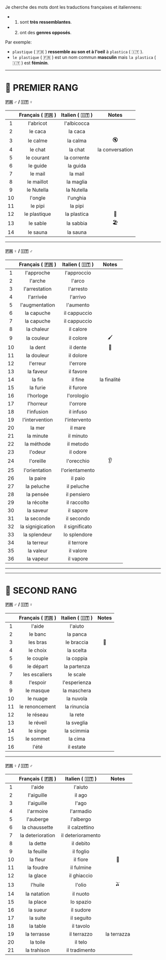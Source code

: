 Je cherche des mots dont les traductions françaises et italiennens:
- 1) sont **très ressemblantes**. 
- 2) ont des **genres opposés**.

Par exemple:
- `plastique` ( :fr: ) **ressemble au son et à l'oeil** à `plastica` ( :it: ).
- `le plastique` ( :fr: ) est un nom commun **masculin** mais `la plastica` ( :it: ) est **féminin**.

---

# :1st_place_medal: PREMIER RANG

#### :fr: :male_sign: / :it: :female_sign:

|    |  Français ( :fr: )  |  Italien ( :it: )  |      Notes       |
|:--:|:-------------------:|:------------------:|:----------------:|
| 1  |      l'abricot      |    l'albicocca     |                  |
| 2  |       le caca       |      la caca       |                  |
| 3  |      le calme       |      la calma      |      :mute:      |
| 4  |       le chat       |      la chat       | la conversation  |
| 5  |     le courant      |    la corrente     |                  |
| 6  |      le guide       |      la guida      |                  |
| 7  |       le mail       |      la mail       |                  |
| 8  |     le maillot      |     la maglia      |                  |
| 9  |     le Nutella      |     la Nutella     |                  |
| 10 |       l'ongle       |      l'unghia      |                  |
| 11 |       le pipi       |      la pipi       |                  |
| 12 |    le plastique     |    la plastica     | :lotion_bottle:  |
| 13 |      le sable       |     la sabbia      | :beach_umbrella: |
| 14 |      le sauna       |      la sauna      |                  |

---

#### :fr: :female_sign: / :it: :male_sign:

|    |  Français ( :fr: )  |  Italien ( :it: )  |    Notes     |
|:--:|:-------------------:|:------------------:|:------------:|
| 1  |     l'approche      |    l'approccio     |              |
| 2  |       l'arche       |       l'arco       |              |
| 3  |    l'arrestation    |     l'arresto      |              |
| 4  |      l'arrivée      |      l'arrivo      |              |
| 5  |   l'augmentation    |     l'aumento      |              |
| 6  |     la capuche      |    il cappuccio    |              |
| 7  |     la capuche      |    il cappuccio    |              |
| 8  |     la chaleur      |     il calore      |              |
| 9  |     la couleur      |     il colore      | :paintbrush: |
| 10 |       la dent       |      il dente      |   :tooth:    |
| 11 |     la douleur      |     il dolore      |              |
| 12 |      l'erreur       |      l'errore      |              |
| 13 |      la faveur      |     il favore      |              |
| 14 |       la fin        |      il fine       | la finalité  |
| 15 |      la furie       |     il furore      |              |
| 16 |      l'horloge      |     l'orologio     |              |
| 17 |      l'horreur      |      l'orrore      |              |
| 18 |     l'infusion      |     il infuso      |              |
| 19 |   l'intervention    |    l'intervento    |              |
| 20 |       la mer        |      il mare       |              |
| 21 |      la minute      |     il minuto      |              |
| 22 |     la méthode      |     il metodo      |              |
| 23 |       l'odeur       |      il odore      |              |
| 24 |      l'oreille      |     l'orecchio     |    :ear:     |
| 25 |    l'orientation    |   l'orientamento   |              |
| 26 |      la paire       |      il paio       |              |
| 27 |     la peluche      |     il peluche     |              |
| 28 |      la pensée      |    il pensiero     |              |
| 29 |     la récolte      |    il raccolto     |              |
| 30 |      la saveur      |     il sapore      |              |
| 31 |     la seconde      |     il secondo     |              |
| 32 |  la signigication   |   il significato   |              |
| 33 |    la splendeur     |    lo splendore    |              |
| 34 |     la terreur      |     il terrore     |              |
| 35 |      la valeur      |     il valore      |              |
| 36 |      la vapeur      |     il vapore      |              |

---
---

# :2nd_place_medal: SECOND RANG

#### :fr: :male_sign: / :it: :female_sign:

|    |  Français ( :fr: )  |  Italien ( :it: )  |  Notes   |
|:--:|:-------------------:|:------------------:|:--------:|
| 1  |       l'aide        |      l'aiuto       |          |
| 2  |       le banc       |      la panca      |          |
| 3  |      les bras       |     le braccia     | :muscle: |
| 4  |      le choix       |     la scelta      |          |
| 5  |      le couple      |     la coppia      |          |
| 6  |      le départ      |    la partenza     |          |
| 7  |    les escaliers    |      le scale      |          |
| 8  |      l'espoir       |    l'esperienza    |          |
| 9  |      le masque      |    la maschera     |          |
| 10 |      le nuage       |     la nuvola      |          |
| 11 |   le renoncement    |    la rinuncia     |          |
| 12 |      le réseau      |      la rete       |          |
| 13 |      le réveil      |     la sveglia     |          |
| 14 |      le singe       |     la scimmia     |          |
| 15 |      le sommet      |      la cima       |          |
| 16 |        l'été        |     il estate      |          |

---

#### :fr: :female_sign: / :it: :male_sign:

|    |  Français ( :fr: )  |  Italien ( :it: )  |    Notes    |
|:--:|:-------------------:|:------------------:|:-----------:|
| 1  |       l'aide        |      l'aiuto       |             |
| 2  |     l'aiguille      |       il ago       |             |
| 3  |     l'aiguille      |       l'ago        |             |
| 4  |      l'armoire      |     l'armadio      |             |
| 5  |      l'auberge      |     l'albergo      |             |
| 6  |    la chaussette    |   il calzettino    |             |
| 7  |  la deterioration   | il deterioramento  |             |
| 8  |      la dette       |     il debito      |             |
| 9  |     la feuille      |     il foglio      |             |
| 10 |      la fleur       |      il fiore      |   :tulip:   |
| 11 |      la foudre      |     il fulmine     |             |
| 12 |      la glace       |    il ghiaccio     |             |
| 13 |       l'huile       |       l'olio       |   :olive:   |
| 14 |     la natation     |      il nuoto      |             |
| 15 |      la place       |     lo spazio      |             |
| 16 |      la sueur       |     il sudore      |             |
| 17 |      la suite       |     il seguito     |             |
| 18 |      la table       |     il tavolo      |             |
| 19 |     la terrasse     |    il terrazzo     | la terrazza |
| 20 |      la toile       |      il telo       |             |
| 21 |     la trahison     |   il tradimento    |             |
